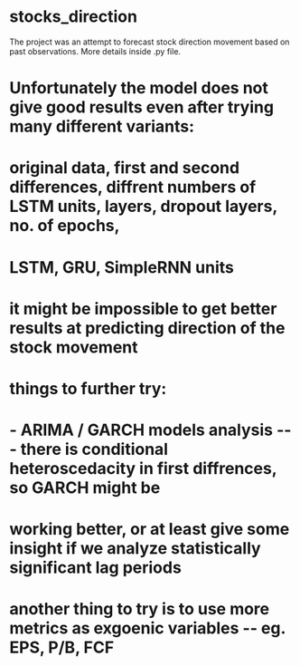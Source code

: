 # stocks_direction

The project was an attempt to forecast stock direction movement based on past observations.
More details inside .py file.

# Unfortunately the model does not give good results even after trying many different variants:
# original data, first and second differences, diffrent numbers of LSTM units, layers, dropout layers, no. of epochs,
# LSTM, GRU, SimpleRNN units

# it might be impossible to get better results at predicting direction of the stock movement
# things to further try:
# - ARIMA / GARCH models analysis --- there is conditional heteroscedacity in first diffrences, so GARCH might be
# working better, or at least give some insight if we analyze statistically significant lag periods

# another thing to try is to use more metrics as exgoenic variables -- eg. EPS, P/B, FCF

